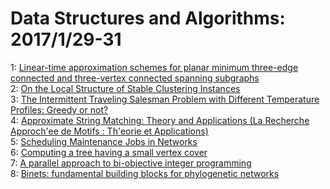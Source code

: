 # Data Structures and Algorithms: 2017/1/29-31  
1: [Linear-time approximation schemes for planar minimum three-edge  connected and three-vertex connected spanning subgraphs](https://doi.org/10.48550/arXiv.1701.08315)  
2: [On the Local Structure of Stable Clustering Instances](https://doi.org/10.48550/arXiv.1701.08423)  
3: [The Intermittent Traveling Salesman Problem with Different Temperature  Profiles: Greedy or not?](https://doi.org/10.48550/arXiv.1701.08517)  
4: [Approximate String Matching: Theory and Applications (La Recherche  Approch\'ee de Motifs : Th\'eorie et Applications)](https://doi.org/10.48550/arXiv.1701.08688)  
5: [Scheduling Maintenance Jobs in Networks](https://doi.org/10.48550/arXiv.1701.08809)  
6: [Computing a tree having a small vertex cover](https://doi.org/10.48550/arXiv.1701.08897)  
7: [A parallel approach to bi-objective integer programming](https://doi.org/10.48550/arXiv.1701.08920)  
8: [Binets: fundamental building blocks for phylogenetic networks](https://doi.org/10.48550/arXiv.1701.08995)  